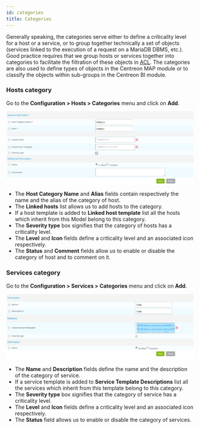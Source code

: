```yaml
---
id: categories
title: Categories
---
```


Generally speaking, the categories serve either to define a criticality level for a host or a service, or to group
together technically a set of objects (services linked to the execution of a request on a MariaDB DBMS, etc.).
Good practice requires that we group hosts or services together into categories to facilitate the filtration of these
objects in [ACL](../administration/access-control-lists).
The categories are also used to define types of objects in the Centreon MAP module or to classify the objects within
sub-groups in the Centreon BI module.

### Hosts category

Go to the **Configuration > Hosts > Categories** menu and click on **Add**.

![image](../assets/configuration/08hostcategory.png)

* The **Host Category Name** and **Alias** fields contain respectively the name and the alias of the category of host.
* The **Linked hosts** list allows us to add hosts to the category.
* If a host template is added to **Linked host template** list all the hosts which inherit from this Model belong to
this category.
* The **Severity type** box signifies that the category of hosts has a criticality level.
* The **Level** and **Icon** fields define a criticality level and an associated icon respectively.
* The **Status** and **Comment** fields allow us to enable or disable the category of host and to comment on it.

### Services category

Go to the **Configuration > Services > Categories** menu and click on **Add**.

![image](../assets/configuration/08servicecategory.png)

* The **Name** and **Description** fields define the name and the description of the category of service.
* If a service template is added to **Service Template Descriptions** list all the services which inherit from this
template belong to this category.
* The **Severity type** box signifies that the category of service has a criticality level.
* The **Level** and **Icon** fields define a criticality level and an associated icon respectively.
* The **Status** field allows us to enable or disable the category of services.

